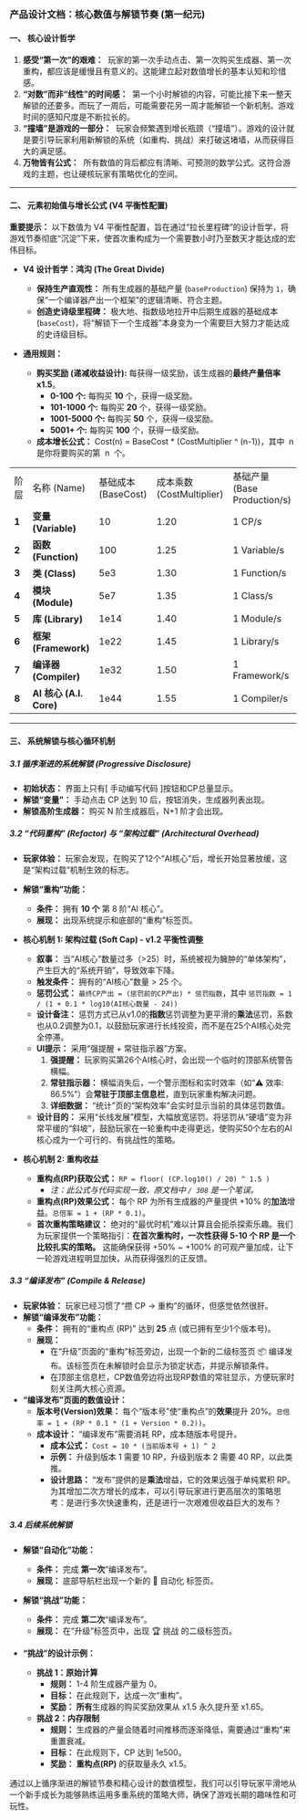 ### **产品设计文档：核心数值与解锁节奏 (第一纪元)**

#### **一、 核心设计哲学**

1. **感受“第一次”的艰难：**  玩家的第一次手动点击、第一次购买生成器、第一次重构，都应该是缓慢且有意义的。这能建立起对数值增长的基本认知和珍惜感。
2. **“对数”而非“线性”的时间感：**  第一个小时解锁的内容，可能比接下来一整天解锁的还要多。而玩了一周后，可能需要花另一周才能解锁一个新机制。游戏时间的感知尺度是不断拉长的。
3. **“撞墙”是游戏的一部分：**  玩家会频繁遇到增长瓶颈（“撞墙”）。游戏的设计就是要引导玩家利用新解锁的系统（如重构、挑战）来打破这堵墙，从而获得巨大的满足感。
4. **万物皆有公式：**  所有数值的背后都应有清晰、可预测的数学公式。这符合游戏的主题，也让硬核玩家有策略优化的空间。

---

#### **二、 元素初始值与增长公式 (V4 平衡性配置)**

**重要提示：** 以下数值为 V4 平衡性配置，旨在通过“拉长里程碑”的设计哲学，将游戏节奏彻底“沉淀”下来，使首次重构成为一个需要数小时乃至数天才能达成的宏伟目标。

- **V4 设计哲学：鸿沟 (The Great Divide)**
  - **保持生产直观性：** 所有生成器的基础产量 (`baseProduction`) 保持为 `1`，确保“一个编译器产出一个框架”的逻辑清晰、符合主题。
  - **创造史诗级里程碑：** 极大地、指数级地拉开中后期生成器的基础成本 (`baseCost`)，将“解锁下一个生成器”本身变为一个需要巨大努力才能达成的史诗级目标。

- **通用规则：**
  - **购买奖励 (递减收益设计):** 每获得一级奖励，该生成器的**最终产量倍率 x1.5**。
    - **0-100 个:** 每购买 **10** 个，获得一级奖励。
    - **101-1000 个:** 每购买 **20** 个，获得一级奖励。
    - **1001-5000 个:** 每购买 **50** 个，获得一级奖励。
    - **5001+ 个:** 每购买 **100** 个，获得一级奖励。
  - **成本增长公式：** Cost(n) = BaseCost \* (CostMultiplier ^ (n-1))，其中  n  是你将要购买的第  n  个。

|       |                         |                     |                           |                              |
| ----- | ----------------------- | ------------------- | ------------------------- | ---------------------------- |
| 阶层  | 名称 (Name)             | 基础成本 (BaseCost) | 成本乘数 (CostMultiplier) | 基础产量 (Base Production/s) |
| **1** | **变量 (Variable)**     | 10                  | 1.20                      | 1 CP/s                       |
| **2** | **函数 (Function)**     | 100                 | 1.25                      | 1 Variable/s                 |
| **3** | **类 (Class)**          | 5e3                 | 1.30                      | 1 Function/s                 |
| **4** | **模块 (Module)**       | 5e7                 | 1.35                      | 1 Class/s                    |
| **5** | **库 (Library)**        | 1e14                | 1.40                      | 1 Module/s                   |
| **6** | **框架 (Framework)**    | 1e22                | 1.45                      | 1 Library/s                  |
| **7** | **编译器 (Compiler)**   | 1e32                | 1.50                      | 1 Framework/s                |
| **8** | **AI 核心 (A.I. Core)** | 1e44                | 1.55                      | 1 Compiler/s                 |

---

#### **三、 系统解锁与核心循环机制**

##### **3.1 循序渐进的系统解锁 (Progressive Disclosure)**

- **初始状态：** 界面上只有[ 手动编写代码 ]按钮和CP总量显示。
- **解锁“变量”：** 手动点击 CP 达到 10 后，按钮消失，生成器列表出现。
- **解锁高阶生成器：** 购买 N 阶生成器后，N+1 阶才会出现。

##### **3.2 “代码重构” (Refactor) 与 “架构过载” (Architectural Overhead)**

- **玩家体验：** 玩家会发现，在购买了12个“AI核心”后，增长开始显著放缓，这是“架构过载”机制生效的标志。

- **解锁“重构”功能：**
  - **条件：** 拥有 **10 个** 第 8 阶“AI 核心”。
  - **展现：** 出现系统提示和底部的“重构”标签页。

- **核心机制 1: 架构过载 (Soft Cap) - v1.2 平衡性调整**
  - **叙事：** 当“AI核心”数量过多（>25）时，系统被视为臃肿的“单体架构”，产生巨大的“系统开销”，导致效率下降。
  - **触发条件：** 拥有的“AI核心”数量 > 25 个。
  - **惩罚公式：** `最终CP产出 = (惩罚前的CP产出) * 惩罚指数`，其中 `惩罚指数 = 1 / (1 + 0.1 * log10(AI核心数量 - 24))`
  - **设计备注：** 惩罚方式已从v1.0的**指数**惩罚调整为更平滑的**乘法**惩罚，系数也从0.2调整为0.1，以鼓励玩家进行长线投资，而不是在25个AI核心处完全停滞。
  - **UI提示：** 采用“强提醒 + 常驻指示器”方案。
    1. **强提醒：** 玩家购买第26个AI核心时，会出现一个临时的顶部系统警告横幅。
    2. **常驻指示器：** 横幅消失后，一个警示图标和实时效率（如“⚠️ 效率: 86.5%”）会**常驻于顶部主信息栏**，直到玩家重构解决问题。
    3. **详细数据：** “统计”页的“架构效率”会实时显示当前的具体惩罚数值。
  - **设计目的：** 采用“长线发展”模型，大幅放宽惩罚。将惩罚从“硬墙”变为非常平缓的“斜坡”，鼓励玩家在一轮重构中走得更远，使购买50个左右的AI核心成为一个可行的、有挑战性的策略。

- **核心机制 2: 重构收益**
  - **重构点(RP)获取公式：** `RP = floor( (CP.log10() / 20) ^ 1.5 )`
    - *注：此公式与代码实现一致，原文档中 `/ 308` 是一个笔误。*
  - **重构点(RP)效果公式：** 每个 RP 为所有生成器的产量提供 +10% 的**加法**增益。`总倍率 = 1 + (RP * 0.1)`。
  - **首次重构策略建议：** 绝对的“最优时机”难以计算且会扼杀探索乐趣。我们为玩家提供一个策略指引：**在首次重构时，一次性获得 5-10 个 RP 是一个比较扎实的策略。** 这能确保获得 +50% ~ +100% 的可观产量加成，让下一轮游戏进程明显加快，从而获得强烈的正反馈。

##### **3.3 “编译发布” (Compile & Release)**

- **玩家体验：** 玩家已经习惯了“攒 CP -> 重构”的循环，但感觉依然很肝。
- **解锁“编译发布”功能：**
  - **条件：** 拥有的“重构点 (RP)” 达到 **25** 点 (或已拥有至少1个版本号)。
  - **展现：** 
    - 在“升级”页面的“重构”标签旁边，出现一个新的二级标签页 📦 编译发布。该标签页在未解锁时会显示为锁定状态，并提示解锁条件。
    - 在顶部主信息栏，CP数值旁边将出现RP数值的常驻显示，方便玩家时刻关注两大核心资源。
- **“编译发布”页面的数值设计：**
  - **版本号(Version)效果：** 每个“版本号”使“重构点”的**效果**提升 20%。`总倍率 = 1 + (RP * 0.1 * (1 + Version * 0.2))`。
  - **成本设计：** “编译发布”需要消耗 RP，成本随版本号提升。
    - **成本公式：** `Cost = 10 * (当前版本号 + 1) ^ 2`
    - **示例：** 升级到版本 1 需要 10 RP，升级到版本 2 需要 40 RP，以此类推。
    - **设计思路：** “发布”提供的是**乘法**增益，它的效果远强于单纯累积 RP。为其增加二次方增长的成本，可以引导玩家进行更高层次的策略思考：是进行多次快速重构，还是进行一次艰难但收益巨大的发布？

##### **3.4 后续系统解锁**

- **解锁“自动化”功能：**
  - **条件：** 完成 **第一次**“编译发布”。
  - **展现：** 底部导航栏出现一个新的 🤖 自动化 标签页。

- **解锁“挑战”功能：**
  - **条件：** 完成 **第二次**“编译发布”。
  - **展现：** 在“升级”标签页中，出现 🏆 挑战 的二级标签页。
- **“挑战”的设计示例：**
  - **挑战 1：原始计算**
    - **规则：** 1-4 阶生成器产量为 0。
    - **目标：** 在此规则下，达成一次“重构”。
    - **奖励：** **所有**生成器的购买奖励效果从 x1.5 永久提升至 x1.65。
  - **挑战 2：内存限制**
    - **规则：** 生成器的产量会随着时间推移而逐渐降低，需要通过“重构”来重置衰减。
    - **目标：** 在此规则下，CP 达到 1e500。
    - **奖励：** **重构点(RP)** 的获取量永久 x1.5。

通过以上循序渐进的解锁节奏和精心设计的数值模型，我们可以引导玩家平滑地从一个新手成长为能够熟练运用多重系统的策略大师，确保了游戏长期的趣味性和可玩性。